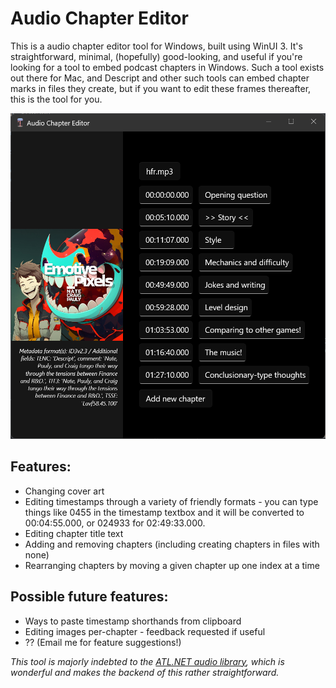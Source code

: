 # Audio Chapter Editor

This is a audio chapter editor tool for Windows, built using WinUI 3. It's straightforward, minimal, (hopefully) good-looking, and useful if you're looking for a tool to embed podcast chapters in Windows. Such a tool exists out there for Mac, and Descript and other such tools can embed chapter marks in files they create, but if you want to edit these frames thereafter, this is the tool for you.

![Audio chapter editor screenshot](/screenshot.png?raw=true "Screenshot of Nate's audio chapter editor")

## Features:
* Changing cover art
* Editing timestamps through a variety of friendly formats - you can type things like 0455 in the timestamp textbox and it will be converted to 00:04:55.000, or 024933 for 02:49:33.000.
* Editing chapter title text
* Adding and removing chapters (including creating chapters in files with none)
* Rearranging chapters by moving a given chapter up one index at a time

## Possible future features:
* Ways to paste timestamp shorthands from clipboard
* Editing images per-chapter - feedback requested if useful
* ?? (Email me for feature suggestions!)

_This tool is majorly indebted to the [ATL.NET audio library](https://github.com/Zeugma440/atldotnet), which is wonderful and makes the backend of this rather straightforward._